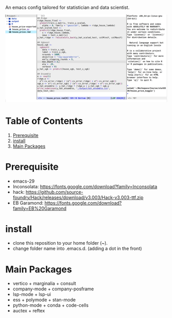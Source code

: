 An emacs config tailored for statistician and data scientist.

![example](./example.png)

# Table of Contents

1.  [Prerequisite](#orgfb4b193)
2.  [install](#orgf33587f)
3.  [Main Packages](#org64c0f2f)


<a id="orgfb4b193"></a>

# Prerequisite

-   emacs-29
-   Inconsolata: https://fonts.google.com/download?family=Inconsolata
-   hack: https://github.com/source-foundry/Hack/releases/download/v3.003/Hack-v3.003-ttf.zip
-   EB Garamond: https://fonts.google.com/download?family=EB%20Garamond

<a id="orgf33587f"></a>

# install

-   clone this reposition to your home folder (~).
-   change folder name into .emacs.d. (adding a dot in the front)


<a id="org64c0f2f"></a>

# Main Packages

- vertico + marginalia + consult
- company-mode + company-posframe
- lsp-mode + lsp-ui
- ess + polymode + stan-mode
- python-mode + conda + code-cells
- auctex + reftex

